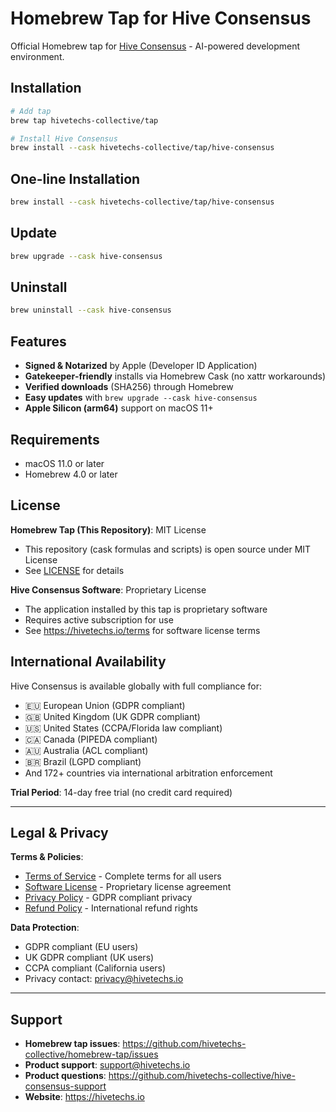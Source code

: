 # Homebrew Tap for Hive Consensus

Official Homebrew tap for [Hive Consensus](https://github.com/hivetechs-collective/Hive) - AI-powered development environment.

## Installation

```bash
# Add tap
brew tap hivetechs-collective/tap

# Install Hive Consensus
brew install --cask hivetechs-collective/tap/hive-consensus
```

## One-line Installation

```bash
brew install --cask hivetechs-collective/tap/hive-consensus
```

## Update

```bash
brew upgrade --cask hive-consensus
```

## Uninstall

```bash
brew uninstall --cask hive-consensus
```

## Features

- **Signed & Notarized** by Apple (Developer ID Application)
- **Gatekeeper‑friendly** installs via Homebrew Cask (no xattr workarounds)
- **Verified downloads** (SHA256) through Homebrew
- **Easy updates** with `brew upgrade --cask hive-consensus`
- **Apple Silicon (arm64)** support on macOS 11+

## Requirements

- macOS 11.0 or later
- Homebrew 4.0 or later

## License

**Homebrew Tap (This Repository)**: MIT License
- This repository (cask formulas and scripts) is open source under MIT License
- See [LICENSE](LICENSE) for details

**Hive Consensus Software**: Proprietary License
- The application installed by this tap is proprietary software
- Requires active subscription for use
- See https://hivetechs.io/terms for software license terms

## International Availability

Hive Consensus is available globally with full compliance for:
- 🇪🇺 European Union (GDPR compliant)
- 🇬🇧 United Kingdom (UK GDPR compliant)
- 🇺🇸 United States (CCPA/Florida law compliant)
- 🇨🇦 Canada (PIPEDA compliant)
- 🇦🇺 Australia (ACL compliant)
- 🇧🇷 Brazil (LGPD compliant)
- And 172+ countries via international arbitration enforcement

**Trial Period**: 14-day free trial (no credit card required)

---

## Legal & Privacy

**Terms & Policies**:
- [Terms of Service](https://hivetechs.io/terms) - Complete terms for all users
- [Software License](https://hivetechs.io/software-license) - Proprietary license agreement
- [Privacy Policy](https://hivetechs.io/privacy) - GDPR compliant privacy
- [Refund Policy](https://hivetechs.io/refund) - International refund rights

**Data Protection**:
- GDPR compliant (EU users)
- UK GDPR compliant (UK users)
- CCPA compliant (California users)
- Privacy contact: privacy@hivetechs.io

---

## Support

- **Homebrew tap issues**: https://github.com/hivetechs-collective/homebrew-tap/issues
- **Product support**: support@hivetechs.io
- **Product questions**: https://github.com/hivetechs-collective/hive-consensus-support
- **Website**: https://hivetechs.io
